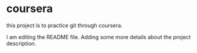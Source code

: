 # coursera

this project is to practice git through coursera.

I am editing the README file. Adding some more details about the project description.
